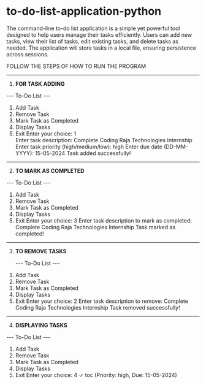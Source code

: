 # to-do-list-application-python
The command-line to-do list application is a simple yet powerful tool designed to help users manage their tasks efficiently. Users can add new tasks, view their list of tasks, edit existing tasks, and delete tasks as needed. The application will store tasks in a local file, ensuring persistence across sessions.

FOLLOW THE STEPS OF HOW TO RUN THE PROGRAM
___________________________________________________________________

1) **FOR TASK ADDING**

--- To-Do List ---
1. Add Task
2. Remove Task
3. Mark Task as Completed
4. Display Tasks
5. Exit
Enter your choice: 1     
Enter task description: Complete Coding Raja Technologies Internship 
Enter task priority (high/medium/low): high
Enter due date (DD-MM-YYYY): 15-05-2024
Task added successfully!

_____________________________________________________________________

2) **TO MARK AS COMPLETED**

--- To-Do List ---
1. Add Task
2. Remove Task
3. Mark Task as Completed
4. Display Tasks
5. Exit
Enter your choice: 3
Enter task description to mark as completed: Complete Coding Raja Technologies Internship 
Task marked as completed!

______________________________________________________________________

3) **TO REMOVE TASKS**

   --- To-Do List ---
1. Add Task
2. Remove Task
3. Mark Task as Completed
4. Display Tasks
5. Exit
Enter your choice: 2
Enter task description to remove: Complete Coding Raja Technologies Internship
Task removed successfully!

_______________________________________________________________________

4) **DISPLAYING TASKS**

--- To-Do List ---
1. Add Task
2. Remove Task
3. Mark Task as Completed
4. Display Tasks
5. Exit
Enter your choice: 4
✓ toc (Priority: high, Due: 15-05-2024)


